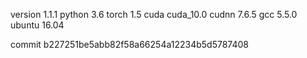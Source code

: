 version 1.1.1
python 3.6
torch 1.5
cuda cuda_10.0
cudnn 7.6.5
gcc 5.5.0
ubuntu 16.04

commit b227251be5abb82f58a66254a12234b5d5787408